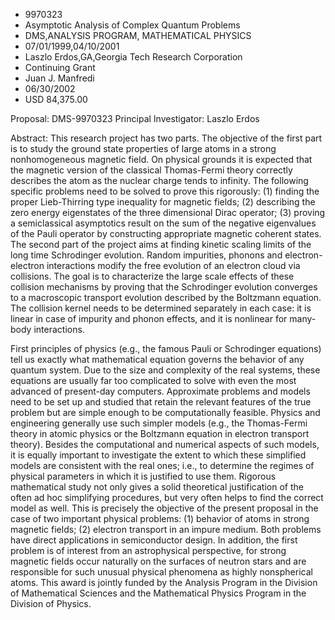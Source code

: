 
* 9970323
* Asymptotic Analysis of Complex Quantum Problems
* DMS,ANALYSIS PROGRAM, MATHEMATICAL PHYSICS
* 07/01/1999,04/10/2001
* Laszlo Erdos,GA,Georgia Tech Research Corporation
* Continuing Grant
* Juan J. Manfredi
* 06/30/2002
* USD 84,375.00

Proposal: DMS-9970323 Principal Investigator: Laszlo Erdos

Abstract: This research project has two parts. The objective of the first part
is to study the ground state properties of large atoms in a strong
nonhomogeneous magnetic field. On physical grounds it is expected that the
magnetic version of the classical Thomas-Fermi theory correctly describes the
atom as the nuclear charge tends to infinity. The following specific problems
need to be solved to prove this rigorously: (1) finding the proper Lieb-Thirring
type inequality for magnetic fields; (2) describing the zero energy eigenstates
of the three dimensional Dirac operator; (3) proving a semiclassical asymptotics
result on the sum of the negative eigenvalues of the Pauli operator by
constructing appropriate magnetic coherent states. The second part of the
project aims at finding kinetic scaling limits of the long time Schrodinger
evolution. Random impurities, phonons and electron-electron interactions modify
the free evolution of an electron cloud via collisions. The goal is to
characterize the large scale effects of these collision mechanisms by proving
that the Schrodinger evolution converges to a macroscopic transport evolution
described by the Boltzmann equation. The collision kernel needs to be determined
separately in each case: it is linear in case of impurity and phonon effects,
and it is nonlinear for many-body interactions.

First principles of physics (e.g., the famous Pauli or Schrodinger equations)
tell us exactly what mathematical equation governs the behavior of any quantum
system. Due to the size and complexity of the real systems, these equations are
usually far too complicated to solve with even the most advanced of present-day
computers. Approximate problems and models need to be set up and studied that
retain the relevant features of the true problem but are simple enough to be
computationally feasible. Physics and engineering generally use such simpler
models (e.g., the Thomas-Fermi theory in atomic physics or the Boltzmann
equation in electron transport theory). Besides the computational and numerical
aspects of such models, it is equally important to investigate the extent to
which these simplified models are consistent with the real ones; i.e., to
determine the regimes of physical parameters in which it is justified to use
them. Rigorous mathematical study not only gives a solid theoretical
justification of the often ad hoc simplifying procedures, but very often helps
to find the correct model as well. This is precisely the objective of the
present proposal in the case of two important physical problems: (1) behavior of
atoms in strong magnetic fields; (2) electron transport in an impure medium.
Both problems have direct applications in semiconductor design. In addition, the
first problem is of interest from an astrophysical perspective, for strong
magnetic fields occur naturally on the surfaces of neutron stars and are
responsible for such unusual physical phenomena as highly nonspherical atoms.
This award is jointly funded by the Analysis Program in the Division of
Mathematical Sciences and the Mathematical Physics Program in the Division of
Physics.
